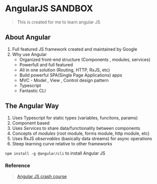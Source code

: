 # AngularJS SANDBOX

> This is created for me to learn angular JS

## About Angular

1. Full featured JS framework created and maintained by Google
2. Why use Angular
   - Organized front-end structure (Components , modules, services)
   - Powerfull and full featured
   - All in one solution (Routing, HTTP, RxJS, etc)
   - Build powerful SPA(Single Page Applications) apps
   - MVC - Model , View , Control design pattern
   - Typescript
   - Fantastic CLI

## The Angular Way

1. Uses Typescript for static types (variables, funcitons, params)
2. Component based
3. Uses _Services_ to share data/functionality between components
4. Concepts of _modules_ (root module, forms module, http module, etc)
5. Uses RxJS _observables_ (basically data streams) for async operations
6. Steep learning curve relative to other frameworks

`npm install -g @angular/cli` to install Angular JS

### Reference

> [Angular JS crash course](https://www.youtube.com/watch?v=Fdf5aTYRW0E&t=3758s)
